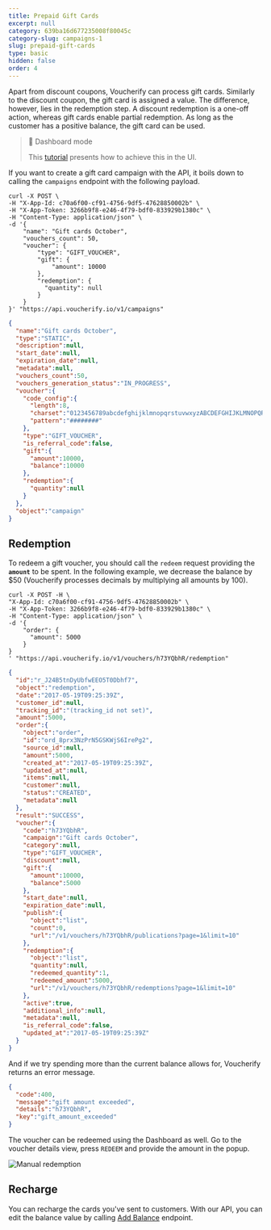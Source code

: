 ```yaml
---
title: Prepaid Gift Cards
excerpt: null
category: 639ba16d677235008f80045c
category-slug: campaigns-1
slug: prepaid-gift-cards
type: basic
hidden: false
order: 4
---
```


Apart from discount coupons, Voucherify can process gift cards. Similarly to the discount coupon, the gift card is assigned a value. The difference, however, lies in the redemption step. A discount redemption is a one-off action, whereas gift cards enable partial redemption. As long as the customer has a positive balance, the gift card can be used.

> 📘 Dashboard mode
> 
> This [tutorial](https://support.voucherify.io/article/47-prepaid-gift-cards-campaign) presents how to achieve this in the UI.

If you want to create a gift card campaign with the API, it boils down to calling the `campaigns` endpoint with the following payload.

```curl
curl -X POST \
-H "X-App-Id: c70a6f00-cf91-4756-9df5-47628850002b" \
-H "X-App-Token: 3266b9f8-e246-4f79-bdf0-833929b1380c" \
-H "Content-Type: application/json" \
-d '{
    "name": "Gift cards October",
  	"vouchers_count": 50,
    "voucher": {
        "type": "GIFT_VOUCHER",
        "gift": {
        	"amount": 10000
        },
        "redemption": {
          "quantity": null
      	}
    }
}' "https://api.voucherify.io/v1/campaigns"
```
```json 200 OK Response
{  
  "name":"Gift cards October",
  "type":"STATIC",
  "description":null,
  "start_date":null,
  "expiration_date":null,
  "metadata":null,
  "vouchers_count":50,
  "vouchers_generation_status":"IN_PROGRESS",
  "voucher":{  
    "code_config":{  
      "length":8,
      "charset":"0123456789abcdefghijklmnopqrstuvwxyzABCDEFGHIJKLMNOPQRSTUVWXYZ",
      "pattern":"########"
    },
    "type":"GIFT_VOUCHER",
    "is_referral_code":false,
    "gift":{  
      "amount":10000,
      "balance":10000
    },
    "redemption":{  
      "quantity":null
    }
  },
  "object":"campaign"
}
```

## Redemption

To redeem a gift voucher, you should call the `redeem` request providing the **`amount`** to be spent. In the following example, we decrease the balance by $50 (Voucherify processes decimals by multiplying all amounts by 100).

```curl
curl -X POST -H \
"X-App-Id: c70a6f00-cf91-4756-9df5-47628850002b" \
-H "X-App-Token: 3266b9f8-e246-4f79-bdf0-833929b1380c" \
-H "Content-Type: application/json" \
-d '{
	"order": {
	  "amount": 5000
	}
}
' "https://api.voucherify.io/v1/vouchers/h73YQbhR/redemption"
```
```json 200 OK Response
{  
  "id":"r_J24B5tnDyUbfwEEO5T0Dbhf7",
  "object":"redemption",
  "date":"2017-05-19T09:25:39Z",
  "customer_id":null,
  "tracking_id":"(tracking_id not set)",
  "amount":5000,
  "order":{  
    "object":"order",
    "id":"ord_8prx3NzPrN5GSKWjS6IrePg2",
    "source_id":null,
    "amount":5000,
    "created_at":"2017-05-19T09:25:39Z",
    "updated_at":null,
    "items":null,
    "customer":null,
    "status":"CREATED",
    "metadata":null
  },
  "result":"SUCCESS",
  "voucher":{  
    "code":"h73YQbhR",
    "campaign":"Gift cards October",
    "category":null,
    "type":"GIFT_VOUCHER",
    "discount":null,
    "gift":{  
      "amount":10000,
      "balance":5000
    },
    "start_date":null,
    "expiration_date":null,
    "publish":{  
      "object":"list",
      "count":0,
      "url":"/v1/vouchers/h73YQbhR/publications?page=1&limit=10"
    },
    "redemption":{  
      "object":"list",
      "quantity":null,
      "redeemed_quantity":1,
      "redeemed_amount":5000,
      "url":"/v1/vouchers/h73YQbhR/redemptions?page=1&limit=10"
    },
    "active":true,
    "additional_info":null,
    "metadata":null,
    "is_referral_code":false,
    "updated_at":"2017-05-19T09:25:39Z"
  }
}
```

And if we try spending more than the current balance allows for, Voucherify returns an error message.

```json
{  
  "code":400,
  "message":"gift amount exceeded",
  "details":"h73YQbhR",
  "key":"gift_amount_exceeded"
}
```

The voucher can be redeemed using the Dashboard as well. Go to the voucher details view, press `REDEEM` and provide the amount in the popup. 

<!-- ![Manual redemption](../../assets/img/guides_campaign_recipes_prepaid_gift_cards_manual_redemption_1.png "Manual redemption") -->
![Manual redemption](https://files.readme.io/e891d3c-Screenshot_2020-09-16_at_13.03.51.png "Manual redemption")

## Recharge

You can recharge the cards you've sent to customers. With our API, you can edit the balance value by calling [Add Balance](ref:add-gift-voucher-balance) endpoint.
